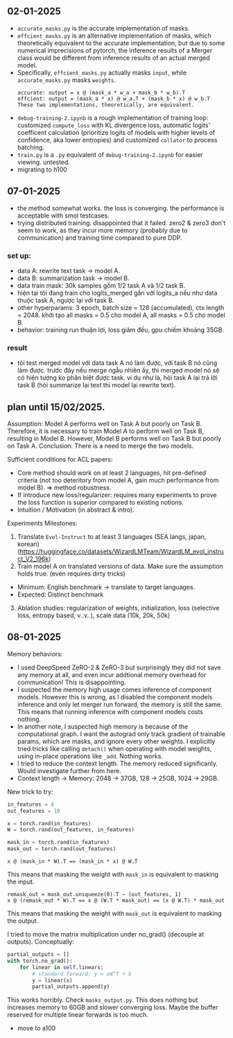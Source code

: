 ## 02-01-2025
- `accurate_masks.py` is the accurate implementation of masks.
- `effcient_masks.py` is an alternative implementation of masks, which theoretically equivalent to the accurate implementation, but due to some numerical imprecisions of pytorch, the inference results of a Merger class would be different from inference results of an actual merged model.
- Specifically, `effcient_masks.py` actually masks `input`, while `accurate_masks.py` masks `weights`. 
  ```
  accurate: output = x @ (mask_a * w_a + mask_b * w_b).T
  effcient: output = (mask_a * x) @ w_a.T + (mask_b * x) @ w_b.T
  These two implementations, theoretically, are equivalent.
  ```
- `debug-training-2.ipynb` is a rough implementation of training loop: customized `compute_loss` with KL divergence loss, automatic logits' coefficent calculation (prioritize logits of models with higher levels of confidence, aka lower entropies) and customized `collator` to process batching.
- `train.py` is a `.py` equivalent of `debug-training-2.ipynb` for easier viewing. untested.
- migrating to h100

## 07-01-2025
- the method somewhat works. the loss is converging. the performance is acceptable with smol testcases.
- trying distributed training. disappointed that it failed. zero2 & zero3 don't seem to work, as they incur more memory (probably due to communication) and training time compared to pure DDP.

### set up:
- data A: rewrite text task -> model A.
- data B: summarization task -> model B.
- data train mask: 30k samples gồm 1/2 task A và 1/2 task B.
- hiện tại tôi đang train cho logits_merged gần với logits_a nếu như data thuộc task A, ngược lại với task B.
- other hyperparams: 3 epoch, batch size = 128 (accumulated), ctx length = 2048. khởi tạo all masks = 0.5 cho model A, all masks = 0.5 cho model B.
- behavior: training run thuận lợi, loss giảm đều, gpu chiếm khoảng 35GB.

### result
- tôi test merged model với data task A nó làm được, với task B nó cũng làm được. trước đây nếu merge ngẫu nhiên ấy, thì merged model nó sẽ có hiện tượng ko phân biệt được task. ví dụ như là, hỏi task A lại trả lời task B (hỏi summarize lại text thì model lại rewrite text).

## plan until 15/02/2025.

Assumption: Model A performs well on Task A but poorly on Task B. Therefore, it is necessary to train Model A to perform well on Task B, resulting in Model B. However, Model B performs well on Task B but poorly on Task A. Conclusion: There is a need to merge the two models.

Sufficient conditions for ACL papers:
- Core method should work on at least 2 languages, hit pre-defined criteria (not too deteritory from model A, gain much performance from model B). => method robustness.
- If introduce new loss/regularizer: requires many experiments to prove the loss function is superior compared to existing notions.
- Intuition / Motivation (in abstract & intro).

Experiments Milestones:
1. Translate `Evol-Instruct` to at least 3 languages (SEA langs, japan, korean) (https://huggingface.co/datasets/WizardLMTeam/WizardLM_evol_instruct_V2_196k)
2. Train model A on translated versions of data. Make sure the assumption holds true. (even requires dirty tricks)
- Minimum: English benchmark -> translate to target languages.
- Expected: Distinct benchmark 
3. Ablation studies: regularization of weights, initialization, loss (selective loss, entropy based, v..v..), scale data (10k, 20k, 50k)

## 08-01-2025
Memory behaviors:
- I used DeepSpeed ZeRO-2 & ZeRO-3 but surprisingly they did not save any memory at all, and even incur addtional memory overhead for communication! This is disappointing.
- I suspected the memory high usage comes inference of component models. However this is wrong, as I disabled the component models inference and only let merger run forward, the memory is still the same. This means that running inference with component models costs nothing.
- In another note, I suspected high memory is because of the computational graph. I want the autograd only track gradient of trainable params, which are masks, and ignore every other weights. I explicitly tried tricks like calling `detach()` when operating with model weights, using in-place operations like `_add`. Nothing works.
- I tried to reduce the context length. The memory reduced significanly. Would investigate further from here.
- Context length -> Memory: 2048 -> 37GB, 128 -> 25GB, 1024 -> 29GB.

New trick to try:
```py
in_features = 4
out_features = 10

x = torch.rand(in_features)
W = torch.rand(out_features, in_features)

mask_in = torch.rand(in_features)
mask_out = torch.rand(out_features)
```
```
x @ (mask_in * W).T == (mask_in * x) @ W.T
```
This means that masking the weight with `mask_in` is equivalent to masking the input.

```
remask_out = mask_out.unsqueeze(0).T ~ (out_features, 1)
x @ (remask_out * W).T == x @ (W.T * mask_out) == (x @ W.T) * mask_out
```
This means that masking the weight with `mask_out` is equivalent to masking the output.

I tried to move the matrix multiplication under no_grad() (decouple at outputs). Conceptually:
```py
partial_outputs = []
with torch.no_grad():
    for linear in self.linears:
        # standard forward: y = xW^T + b
        y = linear(x)
        partial_outputs.append(y)
```
This works horribly. Check `masks_output.py`. This does nothing but increases memory to 60GB and slower converging loss. Maybe the buffer reserved for multiple linear forwards is too much.
- move to a100
